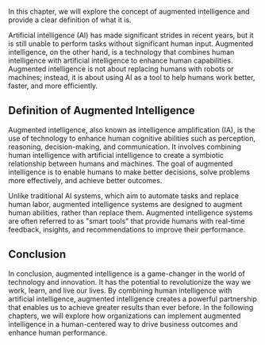 
In this chapter, we will explore the concept of augmented intelligence and provide a clear definition of what it is.

Artificial intelligence (AI) has made significant strides in recent years, but it is still unable to perform tasks without significant human input. Augmented intelligence, on the other hand, is a technology that combines human intelligence with artificial intelligence to enhance human capabilities. Augmented intelligence is not about replacing humans with robots or machines; instead, it is about using AI as a tool to help humans work better, faster, and more efficiently.

Definition of Augmented Intelligence
------------------------------------

Augmented intelligence, also known as intelligence amplification (IA), is the use of technology to enhance human cognitive abilities such as perception, reasoning, decision-making, and communication. It involves combining human intelligence with artificial intelligence to create a symbiotic relationship between humans and machines. The goal of augmented intelligence is to enable humans to make better decisions, solve problems more effectively, and achieve better outcomes.

Unlike traditional AI systems, which aim to automate tasks and replace human labor, augmented intelligence systems are designed to augment human abilities, rather than replace them. Augmented intelligence systems are often referred to as "smart tools" that provide humans with real-time feedback, insights, and recommendations to improve their performance.

Conclusion
----------

In conclusion, augmented intelligence is a game-changer in the world of technology and innovation. It has the potential to revolutionize the way we work, learn, and live our lives. By combining human intelligence with artificial intelligence, augmented intelligence creates a powerful partnership that enables us to achieve greater results than ever before. In the following chapters, we will explore how organizations can implement augmented intelligence in a human-centered way to drive business outcomes and enhance human performance.
